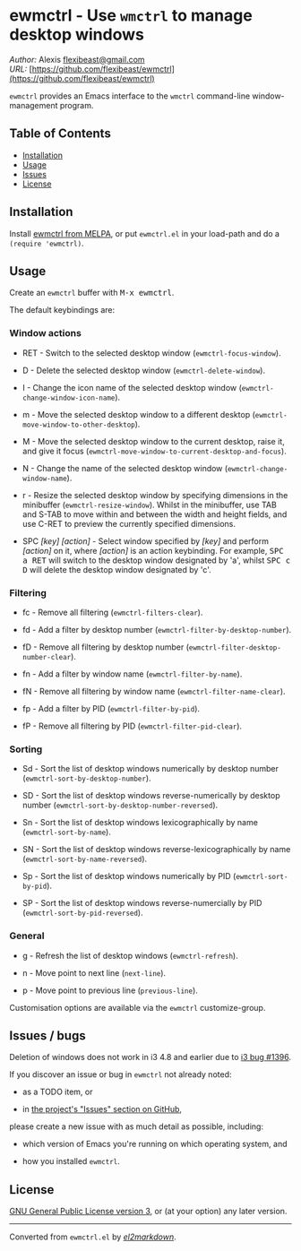 # ewmctrl - Use `wmctrl` to manage desktop windows

*Author:* Alexis <flexibeast@gmail.com><br>
*URL:* [https://github.com/flexibeast/ewmctrl](https://github.com/flexibeast/ewmctrl)<br>

`ewmctrl` provides an Emacs interface to the `wmctrl` command-line window-management program.

## Table of Contents

- [Installation](#installation)
- [Usage](#usage)
- [Issues](#issues)
- [License](#license)

## Installation

Install [ewmctrl from MELPA](http://melpa.org/#/ewmctrl), or put `ewmctrl.el` in your load-path and do a `(require 'ewmctrl)`.

## Usage

Create an `ewmctrl` buffer with <kbd>M-x ewmctrl</kbd>.

The default keybindings are:

### Window actions

* RET - Switch to the selected desktop window (`ewmctrl-focus-window`).

* D - Delete the selected desktop window (`ewmctrl-delete-window`).

* I - Change the icon name of the selected desktop window (`ewmctrl-change-window-icon-name`).

* m - Move the selected desktop window to a different desktop (`ewmctrl-move-window-to-other-desktop`).

* M - Move the selected desktop window to the current desktop, raise it, and give it focus (`ewmctrl-move-window-to-current-desktop-and-focus`).

* N - Change the name of the selected desktop window (`ewmctrl-change-window-name`).

* r - Resize the selected desktop window by specifying dimensions in the minibuffer (`ewmctrl-resize-window`). Whilst in the minibuffer, use TAB and S-TAB to move within and between the width and height fields, and use C-RET to preview the currently specified dimensions.

* SPC *[key]* *[action]* - Select window specified by *[key]* and perform *[action]* on it, where *[action]* is an action keybinding. For example, <kbd>SPC a RET</kbd> will switch to the desktop window designated by 'a', whilst <kbd>SPC c D</kbd> will delete the desktop window designated by 'c'.

### Filtering

* fc - Remove all filtering (`ewmctrl-filters-clear`).

* fd - Add a filter by desktop number (`ewmctrl-filter-by-desktop-number`).

* fD - Remove all filtering by desktop number (`ewmctrl-filter-desktop-number-clear`).

* fn - Add a filter by window name (`ewmctrl-filter-by-name`).

* fN - Remove all filtering by window name (`ewmctrl-filter-name-clear`).

* fp - Add a filter by PID (`ewmctrl-filter-by-pid`).

* fP - Remove all filtering by PID (`ewmctrl-filter-pid-clear`).

### Sorting

* Sd - Sort the list of desktop windows numerically by desktop number (`ewmctrl-sort-by-desktop-number`).

* SD - Sort the list of desktop windows reverse-numerically by desktop number (`ewmctrl-sort-by-desktop-number-reversed`).

* Sn - Sort the list of desktop windows lexicographically by name (`ewmctrl-sort-by-name`).

* SN - Sort the list of desktop windows reverse-lexicographically by name (`ewmctrl-sort-by-name-reversed`).

* Sp - Sort the list of desktop windows numerically by PID (`ewmctrl-sort-by-pid`).

* SP - Sort the list of desktop windows reverse-numercially by PID (`ewmctrl-sort-by-pid-reversed`).

### General

* g - Refresh the list of desktop windows (`ewmctrl-refresh`).

* n - Move point to next line (`next-line`).

* p - Move point to previous line (`previous-line`).

Customisation options are available via the `ewmctrl` customize-group.

## Issues / bugs

Deletion of windows does not work in i3 4.8 and earlier due to [i3 bug #1396](http://bugs.i3wm.org/query/ticket/1396).

If you discover an issue or bug in `ewmctrl` not already noted:

* as a TODO item, or

* in [the project's "Issues" section on GitHub](https://github.com/flexibeast/ewmctrl/issues),

please create a new issue with as much detail as possible, including:

* which version of Emacs you're running on which operating system, and

* how you installed `ewmctrl`.

## License

[GNU General Public License version 3](http://www.gnu.org/licenses/gpl.html), or (at your option) any later version.


---
Converted from `ewmctrl.el` by [*el2markdown*](https://github.com/Lindydancer/el2markdown).
